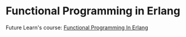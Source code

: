 # Functional Programming in Erlang

Future Learn's course: [Functional Programming In Erlang](https://www.futurelearn.com/courses/functional-programming-erlang)
